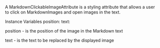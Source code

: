 A MarkdownClickableImageAttribute is a styling attribute that allows a user to click on MarkdownImages and open images in the text.

Instance Variables
	position:	<SmallInteger>
	text:			<Text>

position
	- is the position of the image in the Markdown text

text
	- is the text to be replaced by the displayed image
